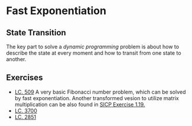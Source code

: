 # Fast Exponentiation

## State Transition

The key part to solve a *dynamic programming* problem is about how to describe the state at every moment and how to transit from one state to another.




## Exercises

- [LC. 509](https://leetcode.com/problems/fibonacci-number/description/) A very basic Fibonacci number problem, which can be solved by fast exponentiation. Another transformed vesion to utilize matrix multiplication can be also found in [SICP Exercise 1.19.](https://mitp-content-server.mit.edu/books/content/sectbyfn/books_pres_0/6515/sicp.zip/full-text/book/book-Z-H-11.html#%_idx_828)
- [LC. 3700](https://leetcode.com/problems/number-of-zigzag-arrays-ii/description/)
- [LC. 2851](https://leetcode.com/problems/string-transformation/description/)